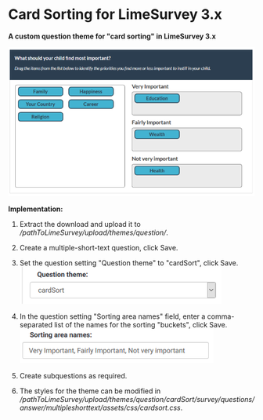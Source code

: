 # Card Sorting for LimeSurvey 3.x
**A custom question theme for "card sorting" in LimeSurvey 3.x**

![Image Card Sorting](/cardSort/survey/questions/answer/multipleshorttext/assets/images/card_sort_3.x_3.png)

**Implementation:**

1) Extract the download and upload it to */pathToLimeSurvey/upload/themes/question/*.

2) Create a multiple-short-text question, click Save.

3) Set the question setting "Question theme" to "cardSort", click Save.  
![Image Select cardSort](/cardSort/survey/questions/answer/multipleshorttext/assets/images/card_sort_3.x_1.png)

4) In the question setting "Sorting area names" field, enter a comma-separated list of the names for the sorting "buckets", click Save.  
![Image Enter Bucket names](/cardSort/survey/questions/answer/multipleshorttext/assets/images/card_sort_3.x_2.png)

5) Create subquestions as required.

6) The styles for the theme can be modified in */pathToLimeSurvey/upload/themes/question/cardSort/survey/questions/answer/multipleshorttext/assets/css/cardsort.css*.
